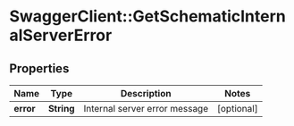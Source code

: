 # SwaggerClient::GetSchematicInternalServerError

## Properties
Name | Type | Description | Notes
------------ | ------------- | ------------- | -------------
**error** | **String** | Internal server error message | [optional] 


